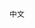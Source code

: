 <!--
 * @Descripttion: 
 * @version: 
 * @Author: MapleLeaves
 * @Date: 2021-06-15 17:34:05
 * @LastEditors:  
 * @LastEditTime: 2021-06-15 17:35:33
-->
``` md
中文
```